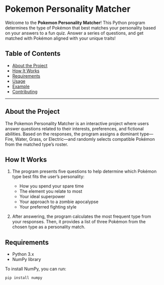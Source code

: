# Pokemon Personality Matcher

Welcome to the **Pokemon Personality Matcher**! This Python program determines the type of Pokémon that best matches your personality based on your answers to a fun quiz. Answer a series of questions, and get matched with Pokémon aligned with your unique traits!

## Table of Contents
- [About the Project](#about-the-project)
- [How It Works](#how-it-works)
- [Requirements](#requirements)
- [Usage](#usage)
- [Example](#example)
- [Contributing](#contributing)

---

## About the Project

The Pokemon Personality Matcher is an interactive project where users answer questions related to their interests, preferences, and fictional abilities. Based on the responses, the program assigns a dominant type—Fire, Water, Grass, or Electric—and randomly selects compatible Pokémon from the matched type’s roster.

## How It Works

1. The program presents five questions to help determine which Pokémon type best fits the user’s personality:
   - How you spend your spare time
   - The element you relate to most
   - Your ideal superpower
   - Your approach to a zombie apocalypse
   - Your preferred fighting style

2. After answering, the program calculates the most frequent type from your responses. Then, it provides a list of three Pokémon from the chosen type as a personality match.

## Requirements

- Python 3.x
- NumPy library

To install NumPy, you can run:
```bash
pip install numpy


